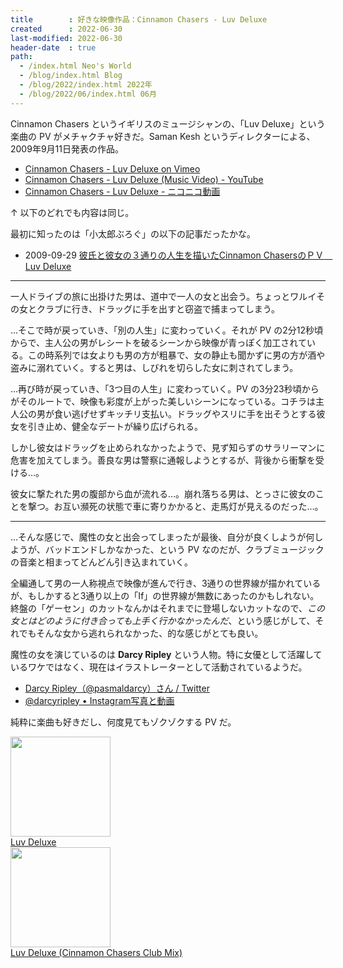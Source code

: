 ```yaml
---
title        : 好きな映像作品：Cinnamon Chasers - Luv Deluxe
created      : 2022-06-30
last-modified: 2022-06-30
header-date  : true
path:
  - /index.html Neo's World
  - /blog/index.html Blog
  - /blog/2022/index.html 2022年
  - /blog/2022/06/index.html 06月
---
```


Cinnamon Chasers というイギリスのミュージシャンの、「Luv Deluxe」という楽曲の PV がメチャクチャ好きだ。Saman Kesh というディレクターによる、2009年9月11日発表の作品。

- [Cinnamon Chasers - Luv Deluxe on Vimeo](https://vimeo.com/6540668)
- [Cinnamon Chasers - Luv Deluxe (Music Video) - YouTube](https://www.youtube.com/watch?v=Z8Y1MalRrDc)
- [Cinnamon Chasers - Luv Deluxe - ニコニコ動画](https://www.nicovideo.jp/watch/sm8480896)

↑ 以下のどれでも内容は同じ。

最初に知ったのは「小太郎ぶろぐ」の以下の記事だったかな。

- 2009-09-29 [彼氏と彼女の３通りの人生を描いたCinnamon ChasersのＰＶ　Luv Deluxe](http://www.kotaro269.com/archives/50917603.html)

---

一人ドライブの旅に出掛けた男は、道中で一人の女と出会う。ちょっとワルイその女とクラブに行き、ドラッグに手を出すと窃盗で捕まってしまう。

…そこで時が戻っていき、「別の人生」に変わっていく。それが PV の2分12秒頃からで、主人公の男がレシートを破るシーンから映像が青っぽく加工されている。この時系列では女よりも男の方が粗暴で、女の静止も聞かずに男の方が酒や盗みに溺れていく。すると男は、しびれを切らした女に刺されてしまう。

…再び時が戻っていき、「3つ目の人生」に変わっていく。PV の3分23秒頃からがそのルートで、映像も彩度が上がった美しいシーンになっている。コチラは主人公の男が食い逃げせずキッチリ支払い。ドラッグやスリに手を出そうとする彼女を引き止め、健全なデートが繰り広げられる。

しかし彼女はドラッグを止められなかったようで、見ず知らずのサラリーマンに危害を加えてしまう。善良な男は警察に通報しようとするが、背後から衝撃を受ける…。

彼女に撃たれた男の腹部から血が流れる…。崩れ落ちる男は、とっさに彼女のことを撃つ。お互い瀕死の状態で車に寄りかかると、走馬灯が見えるのだった…。

---

…そんな感じで、魔性の女と出会ってしまったが最後、自分が良くしようが何しようが、バッドエンドしかなかった、という PV なのだが、クラブミュージックの音楽と相まってどんどん引き込まれていく。

全編通して男の一人称視点で映像が進んで行き、3通りの世界線が描かれているが、もしかすると3通り以上の「If」の世界線が無数にあったのかもしれない。終盤の「ゲーセン」のカットなんかはそれまでに登場しないカットなので、_この女とはどのように付き合っても上手く行かなかったんだ_、という感じがして、それでもそんな女から逃れられなかった、的な感じがとても良い。

魔性の女を演じているのは __Darcy Ripley__ という人物。特に女優として活躍しているワケではなく、現在はイラストレーターとして活動されているようだ。

- [Darcy Ripley（@pasmaldarcy）さん / Twitter](https://twitter.com/pasmaldarcy)
- [@darcyripley • Instagram写真と動画](https://www.instagram.com/darcyripley/)

純粋に楽曲も好きだし、何度見てもゾクゾクする PV だ。

<div class="ad-amazon">
  <div class="ad-amazon-image">
    <a href="https://www.amazon.co.jp/dp/B00548VP02?tag=neos21-22&amp;linkCode=osi&amp;th=1&amp;psc=1">
      <img src="https://m.media-amazon.com/images/I/51Jnzo607OL._SL160_.jpg" width="160" height="160">
    </a>
  </div>
  <div class="ad-amazon-info">
    <div class="ad-amazon-title">
      <a href="https://www.amazon.co.jp/dp/B00548VP02?tag=neos21-22&amp;linkCode=osi&amp;th=1&amp;psc=1">Luv Deluxe</a>
    </div>
  </div>
</div>

<div class="ad-amazon">
  <div class="ad-amazon-image">
    <a href="https://www.amazon.co.jp/dp/B003VLLLWQ?tag=neos21-22&amp;linkCode=osi&amp;th=1&amp;psc=1">
      <img src="https://m.media-amazon.com/images/I/51ZegpElKuL._SL160_.jpg" width="160" height="160">
    </a>
  </div>
  <div class="ad-amazon-info">
    <div class="ad-amazon-title">
      <a href="https://www.amazon.co.jp/dp/B003VLLLWQ?tag=neos21-22&amp;linkCode=osi&amp;th=1&amp;psc=1">Luv Deluxe (Cinnamon Chasers Club Mix)</a>
    </div>
  </div>
</div>

